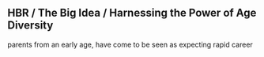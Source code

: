 ## HBR / The Big Idea / Harnessing the Power of Age Diversity

parents from an early age, have come to be seen as expecting rapid career